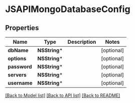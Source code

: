 # JSAPIMongoDatabaseConfig

## Properties
Name | Type | Description | Notes
------------ | ------------- | ------------- | -------------
**dbName** | **NSString*** |  | [optional] 
**options** | **NSString*** |  | [optional] 
**password** | **NSString*** |  | [optional] 
**servers** | **NSString*** |  | [optional] 
**username** | **NSString*** |  | [optional] 

[[Back to Model list]](../README.md#documentation-for-models) [[Back to API list]](../README.md#documentation-for-api-endpoints) [[Back to README]](../README.md)


